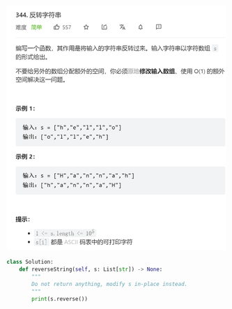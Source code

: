 ![](images/344.png)

```python
class Solution:
    def reverseString(self, s: List[str]) -> None:
        """
        Do not return anything, modify s in-place instead.
        """
        print(s.reverse())
```